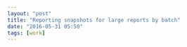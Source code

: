 ```yaml
---
layout: "post"
title: "Reporting snapshots for large reports by batch"
date: "2016-05-31 05:50"
tags: [work]
---
```

